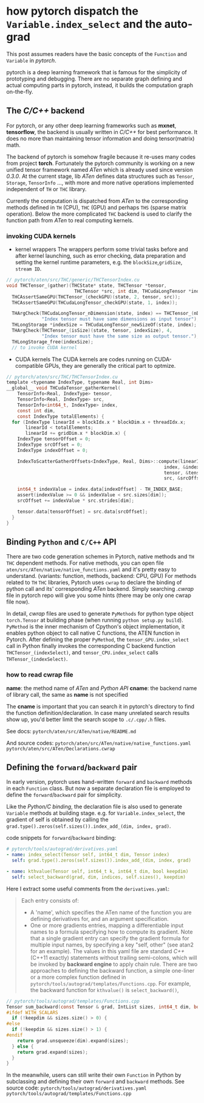# how pytorch dispatch the `Variable.index_select` and the auto-grad

This post assumes readers have the basic concepts of the `Function` and `Variable` in *pytorch*.

pytorch is a deep learning framework that is famous for the simplicity of prototyping and debugging. There are no separate graph defining and actual computing parts in pytorch, instead, it builds the computation graph on-the-fly.

## The *C/C++* backend

For pytorch, or any other deep learning frameworks such as **mxnet**, **tensorflow**, the backend is usually written in *C/C++* for best performance. It does no more than maintaining tensor information and doing tensor(matrix) math.

The backend of pytorch is somehow fragile because it re-uses many codes from project **torch**. Fortunately the pytorch community is working on a new unified tensor framework named *ATen* which is already used since version *0.3.0*. At the current stage, lib *ATen* defines data structures such as `Tensor`, `Storage`, `TensorInfo` ..., with more and more native
operations implemented independent of `TH` or `THC` library.

Currently the computation is dispatched from *ATen* to the corresponding methods defined in `TH` (CPU), `THC` (GPU) and perhaps `THS` (sparse matrix operation). Below the more complicated `THC` backend is used to clarify the function path from *ATen* to real computing kernels.

### invoking CUDA kernels

- kernel wrappers
The wrappers perform some trivial tasks before and after kernel launching, such as error checking, data preparation and setting the kernel runtime parameters, e.g. the `blockSize`,`gridSize`, `stream ID`. 
```C
// pytorch/aten/src/THC/generic/THCTensorIndex.cu
void THCTensor_(gather)(THCState* state, THCTensor *tensor,
                         THCTensor *src, int dim, THCudaLongTensor *index) {
  THCAssertSameGPU(THCTensor_(checkGPU)(state, 2, tensor, src));
  THCAssertSameGPU(THCudaLongTensor_checkGPU(state, 1, index));

  THArgCheck(THCudaLongTensor_nDimension(state, index) == THCTensor_(nDimension)(state, src), 4,
             "Index tensor must have same dimensions as input tensor");
  THLongStorage *indexSize = THCudaLongTensor_newSizeOf(state, index);
  THArgCheck(THCTensor_(isSize)(state, tensor, indexSize), 4,
             "Index tensor must have the same size as output tensor.");
  THLongStorage_free(indexSize);
  // to invoke CUDA kernel
```

- CUDA kernels
The CUDA kernels are codes running on CUDA-compatible GPUs, they are generally the critical part to optmize.
```C
// pytorch/aten/src/THC/THCTensorIndex.cu
template <typename IndexType, typename Real, int Dims>
__global__ void THCudaTensor_gatherKernel(
    TensorInfo<Real, IndexType> tensor,
    TensorInfo<Real, IndexType> src,
    TensorInfo<int64_t, IndexType> index,
    const int dim,
    const IndexType totalElements) {
  for (IndexType linearId = blockIdx.x * blockDim.x + threadIdx.x;
       linearId < totalElements;
       linearId += gridDim.x * blockDim.x) {
    IndexType tensorOffset = 0;
    IndexType srcOffset = 0;
    IndexType indexOffset = 0;

    IndexToScatterGatherOffsets<IndexType, Real, Dims>::compute(linearId, dim,
                                                          index, &indexOffset,
                                                          tensor, &tensorOffset,
                                                          src, &srcOffset);

    int64_t indexValue = index.data[indexOffset] - TH_INDEX_BASE;
    assert(indexValue >= 0 && indexValue < src.sizes[dim]);
    srcOffset += indexValue * src.strides[dim];

    tensor.data[tensorOffset] = src.data[srcOffset];
  }
}
```


## Binding `Python` and `C/C++` API
There are two code generation schemes in Pytorch, native methods and `TH` `THC` dependent methods.
For native methods, you can open file `aten/src/ATen/native/native_functions.yaml` and it's pretty easy to understand. (variants: function, methods, backend: CPU, GPU)
For methods related to `TH` `THC` libraries, Pytorch uses `cwrap` to declare the binding of python call and its' corresponding *ATen* backend. Simply searching *.cwrap* file in pytorch repo will give you some hints (there may be only one
cwrap file now).

In detail, *cwrap* files are used to generate `PyMethods` for python type object `torch.Tensor` at building phase (when running `python setup.py build`). `PyMethod` is the inner mechanism of Cpython's object implementation, it enables python object to call native C functions, the ATEN function in Pytorch. After defining the proper `PyMethod`, the `tensor_GPU.index_select` call in Python finally invokes the corresponding C backend function `THCTensor_(indexSelect)`, and `tensor_CPU.index_select` calls `THTensor_(indexSelect)`.

### how to read cwrap file
**name**: the method name of *ATen* and *Python API*
**cname**: the backend name of library call, the same as **name** is not specified

The **cname** is important that you can search it in pytorch's directory to find the function definition/declaration. In 
case many unrelated search results show up, you'd better limit the search scope to `.c/.cpp/.h` files.

See docs:
`pytorch/aten/src/ATen/native/README.md`

And source codes:
`pytorch/aten/src/ATen/native/native_functions.yaml`
`pytorch/aten/src/ATen/Declarations.cwrap`

## Defining the `forward`/`backward` pair
In early version, pytorch uses hand-written `forward` and `backward` methods in each `Function` class. But now a separate declaration file  is employed to define the `forward`/`backward` pair for simplicity.

Like the *Python/C binding*, the declaration file is also used to generate `Variable` methods at building stage.
e.g. for `Variable.index_select`, the gradient of self is obtained by calling the `grad.type().zeros(self.sizes()).index_add_(dim, index, grad)`.

code snippets for `forward`/`backward` binding:
```yaml
# pytorch/tools/autograd/derivatives.yaml
- name: index_select(Tensor self, int64_t dim, Tensor index)
  self: grad.type().zeros(self.sizes()).index_add_(dim, index, grad)

- name: kthvalue(Tensor self, int64_t k, int64_t dim, bool keepdim)
  self: select_backward(grad, dim, indices, self.sizes(), keepdim)
```
Here I extract some useful comments from the `derivatives.yaml`:
> Each entry consists of:
> - A 'name', which specifies the ATen name of the function you
>   are defining derivatives for, and an argument specification.
> - One or more gradients entries, mapping a differentiable input
>   names to a formula specifying how to compute its gradient.
>   Note that a single gradient entry can specify the gradient
>   formula for multiple input names, by specifying a key
>   "self, other" (see atan2 for an example).
The values in this yaml file are standard *C++* (C++11 exactly) statements without trailing semi-colons, which will be invoked by **backward engine** to apply chain rule.
There are two approaches to defining the backward function, a simple one-liner or a more complex function defined in `pytorch/tools/autograd/templates/Functions.cpp`. For example, the backward function for `kthvalue()` is `select_backward()`,

```C
// pytorch/tools/autograd/templates/Functions.cpp
Tensor sum_backward(const Tensor & grad, IntList sizes, int64_t dim, bool keepdim) {
#ifdef WITH_SCALARS
  if (!keepdim && sizes.size() > 0) {
#else
  if (!keepdim && sizes.size() > 1) {
#endif
    return grad.unsqueeze(dim).expand(sizes);
  } else {
    return grad.expand(sizes);
  }
}
```

In the meanwhile, users can still write their own `Function` in Python by subclassing and defining their own `forward` and `backward` methods.
See source code:
`pytorch/tools/autograd/derivatives.yaml`
`pytorch/tools/autograd/templates/Functions.cpp`
